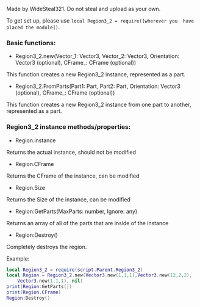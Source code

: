 Made by WideSteal321. Do not steal and upload as your own.


To get set up, please use `local Region3_2 = require([wherever you 
	have placed the module])`.
	
### Basic functions:	
- Region3_2.new(Vector_1: Vector3, Vector_2: Vector3, 
		Orientation: Vector3 (optional), CFrame_: CFrame (optional))
		
This function creates a new Region3_2 instance, represented as a part.
- Region3_2.FromParts(Part1: Part, Part2: Part,
		Orientation: Vector3 (optional), CFrame_: CFrame (optional))
		
This function creates a new Region3_2 instance from one part to another, represented as a part.


### Region3_2 instance methods/properties:
- Region.instance

Returns the actual instance, should not be modified
- Region.CFrame 

Returns the CFrame of the instance, can be modified
- Region.Size

Returns the Size of the instance, can be modified
- Region:GetParts(MaxParts: number, Ignore: any)

Returns an array of all of the parts that are inside of the instance
- Region:Destroy()

Completely destroys the region.
		
Example: 
```lua
local Region3_2 = require(script.Parent.Region3_2)
local Region = Region3_2.new(Vector3.new(1,1,1),Vector3.new(12,2,2), 
	Vector3.new(1,1,1), nil)
print(Region:GetParts())
print(Region.CFrame)
Region:Destroy()
```
